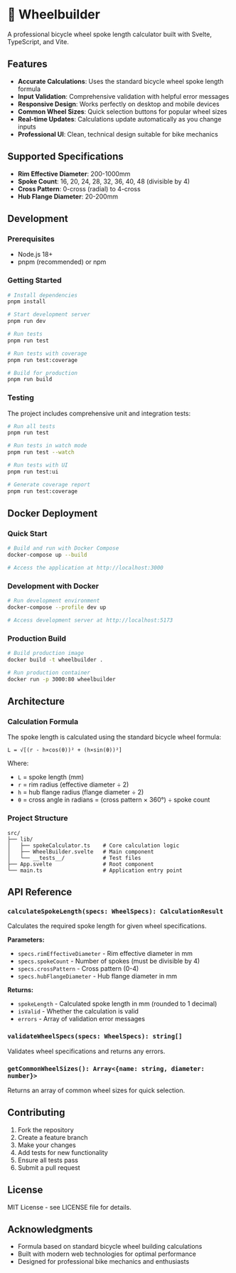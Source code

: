 # 🚴 Wheelbuilder

A professional bicycle wheel spoke length calculator built with Svelte, TypeScript, and Vite.

## Features

- **Accurate Calculations**: Uses the standard bicycle wheel spoke length formula
- **Input Validation**: Comprehensive validation with helpful error messages
- **Responsive Design**: Works perfectly on desktop and mobile devices
- **Common Wheel Sizes**: Quick selection buttons for popular wheel sizes
- **Real-time Updates**: Calculations update automatically as you change inputs
- **Professional UI**: Clean, technical design suitable for bike mechanics

## Supported Specifications

- **Rim Effective Diameter**: 200-1000mm
- **Spoke Count**: 16, 20, 24, 28, 32, 36, 40, 48 (divisible by 4)
- **Cross Pattern**: 0-cross (radial) to 4-cross
- **Hub Flange Diameter**: 20-200mm

## Development

### Prerequisites

- Node.js 18+
- pnpm (recommended) or npm

### Getting Started

```bash
# Install dependencies
pnpm install

# Start development server
pnpm run dev

# Run tests
pnpm run test

# Run tests with coverage
pnpm run test:coverage

# Build for production
pnpm run build
```

### Testing

The project includes comprehensive unit and integration tests:

```bash
# Run all tests
pnpm run test

# Run tests in watch mode
pnpm run test --watch

# Run tests with UI
pnpm run test:ui

# Generate coverage report
pnpm run test:coverage
```

## Docker Deployment

### Quick Start

```bash
# Build and run with Docker Compose
docker-compose up --build

# Access the application at http://localhost:3000
```

### Development with Docker

```bash
# Run development environment
docker-compose --profile dev up

# Access development server at http://localhost:5173
```

### Production Build

```bash
# Build production image
docker build -t wheelbuilder .

# Run production container
docker run -p 3000:80 wheelbuilder
```

## Architecture

### Calculation Formula

The spoke length is calculated using the standard bicycle wheel formula:

```
L = √[(r - h×cos(θ))² + (h×sin(θ))²]
```

Where:
- `L` = spoke length (mm)
- `r` = rim radius (effective diameter ÷ 2)
- `h` = hub flange radius (flange diameter ÷ 2)
- `θ` = cross angle in radians = (cross pattern × 360°) ÷ spoke count

### Project Structure

```
src/
├── lib/
│   ├── spokeCalculator.ts    # Core calculation logic
│   ├── WheelBuilder.svelte   # Main component
│   └── __tests__/            # Test files
├── App.svelte                # Root component
└── main.ts                   # Application entry point
```

## API Reference

### `calculateSpokeLength(specs: WheelSpecs): CalculationResult`

Calculates the required spoke length for given wheel specifications.

**Parameters:**
- `specs.rimEffectiveDiameter` - Rim effective diameter in mm
- `specs.spokeCount` - Number of spokes (must be divisible by 4)
- `specs.crossPattern` - Cross pattern (0-4)
- `specs.hubFlangeDiameter` - Hub flange diameter in mm

**Returns:**
- `spokeLength` - Calculated spoke length in mm (rounded to 1 decimal)
- `isValid` - Whether the calculation is valid
- `errors` - Array of validation error messages

### `validateWheelSpecs(specs: WheelSpecs): string[]`

Validates wheel specifications and returns any errors.

### `getCommonWheelSizes(): Array<{name: string, diameter: number}>`

Returns an array of common wheel sizes for quick selection.

## Contributing

1. Fork the repository
2. Create a feature branch
3. Make your changes
4. Add tests for new functionality
5. Ensure all tests pass
6. Submit a pull request

## License

MIT License - see LICENSE file for details.

## Acknowledgments

- Formula based on standard bicycle wheel building calculations
- Built with modern web technologies for optimal performance
- Designed for professional bike mechanics and enthusiasts